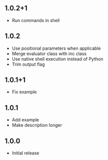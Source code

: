 ## 1.0.2+1

* Run commands in shell

## 1.0.2

* Use positional parameters when applicable
* Merge evaluator class with inc class
* Use native shell execution instead of Python
* Trim output flag

## 1.0.1+1

* Fix example

## 1.0.1

* Add example
* Make description longer

## 1.0.0

* Initial release

